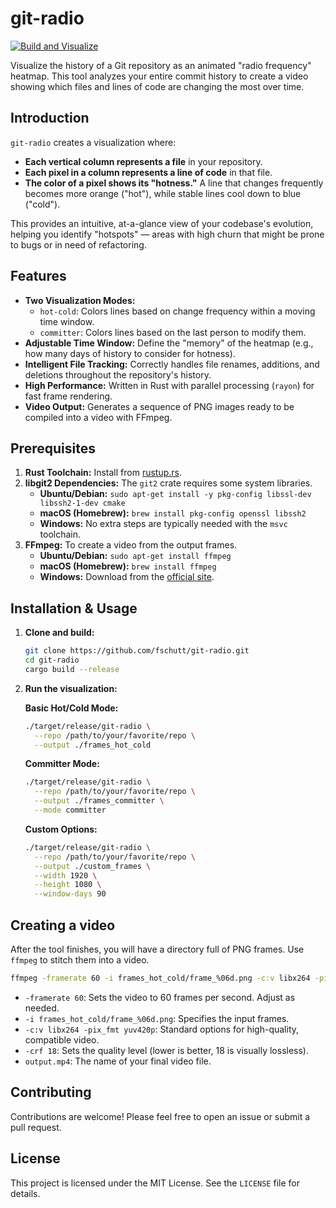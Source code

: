 # git-radio

[![Build and Visualize](https://github.com/fschutt/git-radio/actions/workflows/visualize.yml/badge.svg)](https://github.com/fschutt/git-radio/actions/workflows/visualize.yml)

Visualize the history of a Git repository as an animated "radio frequency" heatmap. This tool analyzes your 
entire commit history to create a video showing which files and lines of code are changing the most over time.

## Introduction

`git-radio` creates a visualization where:

-   **Each vertical column represents a file** in your repository.
-   **Each pixel in a column represents a line of code** in that file.
-   **The color of a pixel shows its "hotness."** A line that changes frequently becomes more orange ("hot"), while stable lines cool down to blue ("cold").

This provides an intuitive, at-a-glance view of your codebase's evolution, helping you identify 
"hotspots" — areas with high churn that might be prone to bugs or in need of refactoring.

## Features

-   **Two Visualization Modes:**
    -   `hot-cold`: Colors lines based on change frequency within a moving time window.
    -   `committer`: Colors lines based on the last person to modify them.
-   **Adjustable Time Window:** Define the "memory" of the heatmap (e.g., how many days of history to consider for hotness).
-   **Intelligent File Tracking:** Correctly handles file renames, additions, and deletions throughout the repository's history.
-   **High Performance:** Written in Rust with parallel processing (`rayon`) for fast frame rendering.
-   **Video Output:** Generates a sequence of PNG images ready to be compiled into a video with FFmpeg.

## Prerequisites

1.  **Rust Toolchain:** Install from [rustup.rs](https://rustup.rs/).
2.  **libgit2 Dependencies:** The `git2` crate requires some system libraries.
    -   **Ubuntu/Debian:** `sudo apt-get install -y pkg-config libssl-dev libssh2-1-dev cmake`
    -   **macOS (Homebrew):** `brew install pkg-config openssl libssh2`
    -   **Windows:** No extra steps are typically needed with the `msvc` toolchain.
3.  **FFmpeg:** To create a video from the output frames.
    -   **Ubuntu/Debian:** `sudo apt-get install ffmpeg`
    -   **macOS (Homebrew):** `brew install ffmpeg`
    -   **Windows:** Download from the [official site](https://ffmpeg.org/download.html).

## Installation & Usage

1.  **Clone and build:**
    ```bash
    git clone https://github.com/fschutt/git-radio.git
    cd git-radio
    cargo build --release
    ```

2.  **Run the visualization:**

    **Basic Hot/Cold Mode:**
    ```bash
    ./target/release/git-radio \
      --repo /path/to/your/favorite/repo \
      --output ./frames_hot_cold
    ```

    **Committer Mode:**
    ```bash
    ./target/release/git-radio \
      --repo /path/to/your/favorite/repo \
      --output ./frames_committer \
      --mode committer
    ```

    **Custom Options:**
    ```bash
    ./target/release/git-radio \
      --repo /path/to/your/favorite/repo \
      --output ./custom_frames \
      --width 1920 \
      --height 1080 \
      --window-days 90
    ```

## Creating a video

After the tool finishes, you will have a directory full of PNG frames. 
Use `ffmpeg` to stitch them into a video.

```bash
ffmpeg -framerate 60 -i frames_hot_cold/frame_%06d.png -c:v libx264 -pix_fmt yuv420p -crf 18 output.mp4
```

-   `-framerate 60`: Sets the video to 60 frames per second. Adjust as needed.
-   `-i frames_hot_cold/frame_%06d.png`: Specifies the input frames.
-   `-c:v libx264 -pix_fmt yuv420p`: Standard options for high-quality, compatible video.
-   `-crf 18`: Sets the quality level (lower is better, 18 is visually lossless).
-   `output.mp4`: The name of your final video file.

## Contributing

Contributions are welcome! Please feel free to open an issue or submit a pull request.

## License

This project is licensed under the MIT License. See the `LICENSE` file for details.
